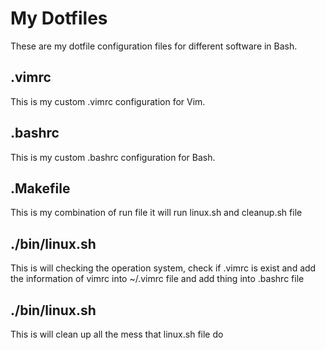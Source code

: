 # My Dotfiles
These are my dotfile configuration files for different software in Bash.
## .vimrc
This is my custom .vimrc configuration for Vim.
## .bashrc
This is my custom .bashrc configuration for Bash.
## .Makefile
This is my combination of run file it will run linux.sh and cleanup.sh file
## ./bin/linux.sh
This is will checking the operation system, check if .vimrc is exist and add the information of vimrc into ~/.vimrc file and add thing into .bashrc file
## ./bin/linux.sh
This is will clean up all the mess that linux.sh file do

